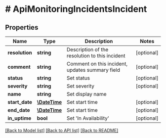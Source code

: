 # # ApiMonitoringIncidentsIncident

## Properties

Name | Type | Description | Notes
------------ | ------------- | ------------- | -------------
**resolution** | **string** | Description of the resolution to this incident | [optional]
**comment** | **string** | Comment on this incident, updates summary field | [optional]
**status** | **string** | Set status | [optional]
**severity** | **string** | Set severity | [optional]
**name** | **string** | Set display name |
**start_date** | [**\DateTime**](\DateTime.md) | Set start time | [optional]
**end_date** | [**\DateTime**](\DateTime.md) | Set start time | [optional]
**in_uptime** | **bool** | Set &#39;In Availability&#39; | [optional]

[[Back to Model list]](../../README.md#models) [[Back to API list]](../../README.md#endpoints) [[Back to README]](../../README.md)
